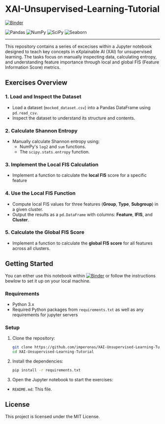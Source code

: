 # XAI-Unsupervised-Learning-Tutorial

[![Binder](https://mybinder.org/badge_logo.svg)](https://mybinder.org/v2/gh/imperonas/XAI-Unsupervised-Learning-Tutorial/HEAD?labpath=excercise.ipynb)

![Pandas](https://img.shields.io/badge/Pandas-library-green)
![NumPy](https://img.shields.io/badge/NumPy-library-blue)
![SciPy](https://img.shields.io/badge/SciPy-library-orange)
![Seaborn](https://img.shields.io/badge/Seaborn-library-lightblue)

---

This repository contains a series of excecises within a Jupyter notebook designed to teach key concepts in eXplainable AI (XAI) for unsupervised learning. The tasks focus on manually inspecting data, calculating entropy, and understanding feature importance through local and global FIS (Feature Information Score) metrics.

## **Exercises Overview**

### **1. Load and Inspect the Dataset**
- Load a dataset (`mocked_dataset.csv`) into a Pandas DataFrame using `pd.read_csv`.
- Inspect the dataset to understand its structure and contents.

### **2. Calculate Shannon Entropy**
- Manually calculate Shannon entropy using:
  - NumPy's `log2` and `sum` functions.
  - The `scipy.stats.entropy` function.

### **3. Implement the Local FIS Calculation**
- Implement a function to calculate the **local FIS** score for a specific feature 

### **4. Use the Local FIS Function**
- Compute local FIS values for three features (**Group**, **Type**, **Subgroup**) in a given cluster.
- Output the results as a `pd.DataFrame` with columns: **Feature**, **lFIS**, and **Cluster**.

### **5. Calculate the Global FIS Score**
- Implement a function to calculate the **global FIS score** for all features across all clusters.

## **Getting Started**

You can either use this notebook within [![Binder](https://mybinder.org/badge_logo.svg)](https://mybinder.org/v2/gh/imperonas/XAI-Unsupervised-Learning-Tutorial/HEAD?labpath=excercise.ipynb) or follow the instructions bewlow to set it up on your local machine.

### **Requirements**
- Python 3.x
- Required Python packages from `requirements.txt`  as well as any requirements for jupyter servers
  
### **Setup**
1. Clone the repository:
   ```bash
   git clone https://github.com/imperonas/XAI-Unsupervised-Learning-Tutorial.git
   cd XAI-Unsupervised-Learning-Tutorial
   ```
2. Install the dependencies:
   ```bash
   pip install -r requirements.txt
   ```
3. Open the Jupyter notebook to start the exercises:

- `README.md`: This file.

## **License**
This project is licensed under the MIT License.
